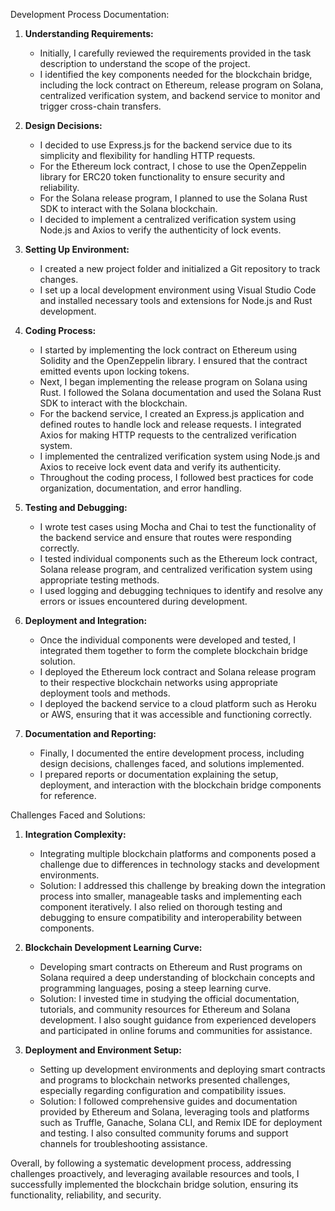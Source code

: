 Development Process Documentation:

1. **Understanding Requirements:**
   - Initially, I carefully reviewed the requirements provided in the task description to understand the scope of the project.
   - I identified the key components needed for the blockchain bridge, including the lock contract on Ethereum, release program on Solana, centralized verification system, and backend service to monitor and trigger cross-chain transfers.

2. **Design Decisions:**
   - I decided to use Express.js for the backend service due to its simplicity and flexibility for handling HTTP requests.
   - For the Ethereum lock contract, I chose to use the OpenZeppelin library for ERC20 token functionality to ensure security and reliability.
   - For the Solana release program, I planned to use the Solana Rust SDK to interact with the Solana blockchain.
   - I decided to implement a centralized verification system using Node.js and Axios to verify the authenticity of lock events.

3. **Setting Up Environment:**
   - I created a new project folder and initialized a Git repository to track changes.
   - I set up a local development environment using Visual Studio Code and installed necessary tools and extensions for Node.js and Rust development.

4. **Coding Process:**
   - I started by implementing the lock contract on Ethereum using Solidity and the OpenZeppelin library. I ensured that the contract emitted events upon locking tokens.
   - Next, I began implementing the release program on Solana using Rust. I followed the Solana documentation and used the Solana Rust SDK to interact with the blockchain.
   - For the backend service, I created an Express.js application and defined routes to handle lock and release requests. I integrated Axios for making HTTP requests to the centralized verification system.
   - I implemented the centralized verification system using Node.js and Axios to receive lock event data and verify its authenticity.
   - Throughout the coding process, I followed best practices for code organization, documentation, and error handling.

5. **Testing and Debugging:**
   - I wrote test cases using Mocha and Chai to test the functionality of the backend service and ensure that routes were responding correctly.
   - I tested individual components such as the Ethereum lock contract, Solana release program, and centralized verification system using appropriate testing methods.
   - I used logging and debugging techniques to identify and resolve any errors or issues encountered during development.

6. **Deployment and Integration:**
   - Once the individual components were developed and tested, I integrated them together to form the complete blockchain bridge solution.
   - I deployed the Ethereum lock contract and Solana release program to their respective blockchain networks using appropriate deployment tools and methods.
   - I deployed the backend service to a cloud platform such as Heroku or AWS, ensuring that it was accessible and functioning correctly.

7. **Documentation and Reporting:**
   - Finally, I documented the entire development process, including design decisions, challenges faced, and solutions implemented.
   - I prepared reports or documentation explaining the setup, deployment, and interaction with the blockchain bridge components for reference.

Challenges Faced and Solutions:

1. **Integration Complexity:**
   - Integrating multiple blockchain platforms and components posed a challenge due to differences in technology stacks and development environments.
   - Solution: I addressed this challenge by breaking down the integration process into smaller, manageable tasks and implementing each component iteratively. I also relied on thorough testing and debugging to ensure compatibility and interoperability between components.

2. **Blockchain Development Learning Curve:**
   - Developing smart contracts on Ethereum and Rust programs on Solana required a deep understanding of blockchain concepts and programming languages, posing a steep learning curve.
   - Solution: I invested time in studying the official documentation, tutorials, and community resources for Ethereum and Solana development. I also sought guidance from experienced developers and participated in online forums and communities for assistance.

3. **Deployment and Environment Setup:**
   - Setting up development environments and deploying smart contracts and programs to blockchain networks presented challenges, especially regarding configuration and compatibility issues.
   - Solution: I followed comprehensive guides and documentation provided by Ethereum and Solana, leveraging tools and platforms such as Truffle, Ganache, Solana CLI, and Remix IDE for deployment and testing. I also consulted community forums and support channels for troubleshooting assistance.

Overall, by following a systematic development process, addressing challenges proactively, and leveraging available resources and tools, I successfully implemented the blockchain bridge solution, ensuring its functionality, reliability, and security.
